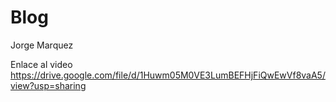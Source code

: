 # Blog

Jorge Marquez 

Enlace al video
https://drive.google.com/file/d/1Huwm05M0VE3LumBEFHjFiQwEwVf8vaA5/view?usp=sharing
